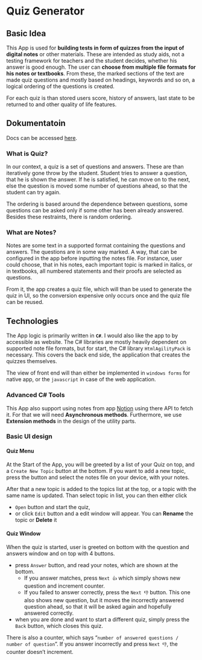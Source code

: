 # Quiz Generator

## Basic Idea

This App is used for **building tests in form of quizzes from the input of digital notes** or other materials. These are intended as study aids, not a testing framework for teachers and the student decides, whether his answer is good enough. The user can **choose from multiple file formats for his notes or textbooks**. From these, the marked sections of the text are made quiz questions and mostly based on headings, keywords and so on, a logical ordering of the questions is created.

For each quiz is than stored users score, history of answers, last state to be returned to and other quality of life features.

## Dokumentatoin

Docs can be accessed [here](https://jaromirprochazka.github.io/quizGenerator/).

### What is Quiz?

In our context, a quiz is a set of questions and answers. These are than iteratively gone throw by the student. Student tries to answer a question, that he is shown the answer. If he is satisfied, he can move on to the next, else the question is moved some number of questions ahead, so that the student can try again.

The ordering is based around the dependence between questions, some questions can be asked only if some other has been already answered. Besides these restraints, there is random ordering.

### What are Notes?

Notes are some text in a supported format containing the questions and answers. The questions are in some way marked. A way, that can be configured in the app before inputting the notes file. For instance, user could choose, that in his notes, each important topic is marked in italics, or in textbooks, all numbered statements and their proofs are selected as questions. 

From it, the app creates a quiz file, which will than be used to generate the quiz in UI, so the conversion expensive only occurs once and the quiz file can be reused.

## Technologies

The App logic is primarily written in **`C#`**. I would also like the app to by accessible as website. The C# libraries are mostly heavily dependent on supported note file formats, but for start, the C# library `HtmlAgilityPack` is necessary. This covers the back end side, the application that creates the quizzes themselves.

The view of front end will than either be implemented in `windows forms` for native app, or the `javascript` in case of the web application.  

### Advanced C# Tools

This App also support using notes from app [Notion](https://www.notion.so/) using there API to fetch it. For that we will need **Asynchronous methods**.  Furthermore, we use **Extension methods** in the design of the utility parts. 

### Basic UI design

#### Quiz Menu

At the Start of the App, you will be greeted by a list of your Quiz on top, and a `Create New Topic` button at the bottom. If you want to add a new topic, press the button and select the notes file on your device, with your notes.

After that a new topic is added to the topics list at the top, or a topic with the same name is updated. Than select topic in list, you can then either click  

- `Open` button and start the quiz,
- or click `Edit` button and a edit window will appear. You can **Rename** the topic or **Delete** it

#### Quiz Window

When the quiz is started, user is greeted on bottom with the question and answers window and on top with 4 buttons.

- press `Answer` button, and read your notes, which are shown at the bottom.
    - If you answer matches, press `Next 👍` which simply shows new question and increment counter.
    - If you failed to answer correctly, press the `Next 👎` button. This one also shows new question, but it moves the incorrectly answered question ahead, so that it will be asked again and hopefully answered correctly.
- when you are done and want to start a different quiz, simply press the `Back` button, which closes this quiz.

There is also a counter, which says “`number of answered questions / number of question`”. If you answer incorrectly and press `Next 👎`, the counter doesn’t increment.